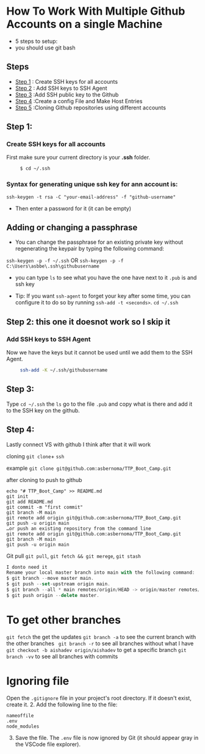 # How To Work With Multiple Github Accounts on a single Machine

- 5 steps to setup:
- you should use git bash
## Steps
- [Step 1](#step-1) : Create SSH keys for all accounts
- [Step 2](#setp-2) : Add SSH keys to SSH Agent
- [Step 3](#step-3) :Add SSH public key to the Github
- [Step 4](#step-4) :Create a config File and Make Host Entries
- [Step 5](#step-5) :Cloning Github repositories using different accounts

## Step 1:
### Create SSH keys for all accounts
First make sure your current directory is your **.ssh** folder.
```sh
     $ cd ~/.ssh
```
### Syntax for generating unique ssh key for ann account is:
 `ssh-keygen -t rsa -C "your-email-address" -f "github-username" `
- Then enter a password for it (it can be empty)

## Adding or changing a passphrase
- You can change the passphrase for an existing private key without regenerating the keypair by typing the following command:

`ssh-keygen -p -f ~/.ssh`
OR
`ssh-keygen -p -f C:\Users\asbbe\.ssh\githubusername`
- you can type `ls` to see what you have the one have next to it `.pub` is and ssh key

- Tip: If you want `ssh-agent` to forget your key after some time, you can configure it to do so by running `ssh-add -t <seconds>`.
` cd ~/.ssh `
## Step 2:  this one it doesnot work so I skip it
### Add SSH keys to SSH Agent
Now we have the keys but it cannot be used until we add them to the SSH Agent.
```sh
     ssh-add -K ~/.ssh/githubusername
```

## Step 3:
Type `cd ~/.ssh` the `ls`
go to the file `.pub` and copy what is there and add it to the SSH key on the github.

## Step 4:
Lastly connect VS with github
I think after that it will work

cloning `git clone`+ `ssh`

example 
`git clone git@github.com:asbernoma/TTP_Boot_Camp.git`

after cloning 
to push to github

```…or create a new repository on the command line
echo "# TTP_Boot_Camp" >> README.md
git init
git add README.md
git commit -m "first commit"
git branch -M main
git remote add origin git@github.com:asbernoma/TTP_Boot_Camp.git
git push -u origin main
…or push an existing repository from the command line
git remote add origin git@github.com:asbernoma/TTP_Boot_Camp.git
git branch -M main
git push -u origin main 
```
Git pull
`git pull`, `git fetch && git merege`, `git stash`


```js
I donto need it
Rename your local master branch into main with the following command:
$ git branch --move master main.
$ git push --set-upstream origin main.
$ git branch --all * main remotes/origin/HEAD -> origin/master remotes/origin/main remotes/origin/master.
$ git push origin --delete master.
```




# To get other branches
`git fetch` the get the updates
`git branch -a` to see the current branch with the other branches
` git branch -r` to see all branches without what I have
`git checkout -b aishadev origin/aishadev` to get a specific branch
`git branch -vv` to see all branches with commits


# Ignoring file
Open the `.gitignore` file in your project's root directory. If it doesn't exist, create it.
2. Add the following line to the file:
   ```
   nameoffile
   .env
   node_modules
   ```
   3. Save the file. The `.env` file is now ignored by Git (it should appear gray in the VSCode file explorer).